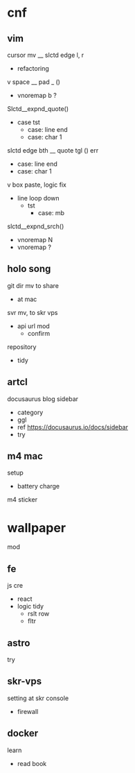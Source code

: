 
# cnf


## vim

cursor mv __ slctd edge l, r
- refactoring


v space __ pad _ ()
- vnoremap b ?


Slctd__expnd_quote()
- case tst
  - case: line end
  - case: char 1

slctd edge bth __ quote tgl () err
- case: line end
- case: char 1


v box paste, logic fix
- line loop down
  - tst
    - case: mb


slctd__expnd_srch()
- vnoremap N 
- vnoremap <c-n> ?


## holo song

git dir mv to share
- at mac


svr mv, to skr vps
- api url mod
  - confirm


repository
- tidy


## artcl

docusaurus blog sidebar
- category
- ggl
- ref https://docusaurus.io/docs/sidebar
- try


## m4 mac

setup
- battery charge


m4 sticker


# wallpaper

mod


## fe

js cre
- react
- logic tidy
  - rslt row
  - fltr


## astro

try


## skr-vps

setting at skr console
- firewall


## docker

learn
- read book



